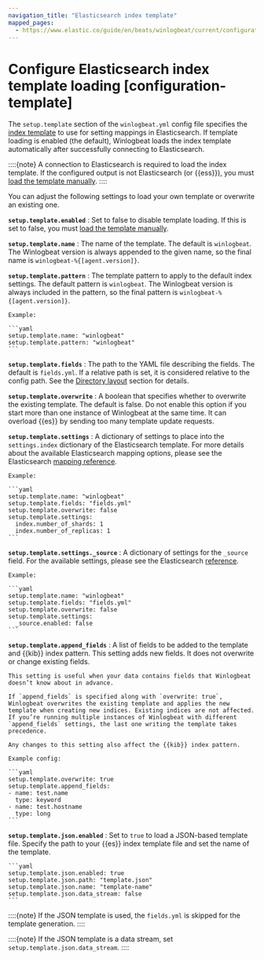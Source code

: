 ```yaml
---
navigation_title: "Elasticsearch index template"
mapped_pages:
  - https://www.elastic.co/guide/en/beats/winlogbeat/current/configuration-template.html
---
```


# Configure Elasticsearch index template loading [configuration-template]


The `setup.template` section of the `winlogbeat.yml` config file specifies the [index template](docs-content://manage-data/data-store/templates.md) to use for setting mappings in Elasticsearch. If template loading is enabled (the default), Winlogbeat loads the index template automatically after successfully connecting to Elasticsearch.

::::{note}
A connection to Elasticsearch is required to load the index template. If the configured output is not Elasticsearch (or {{ess}}), you must [load the template manually](/reference/winlogbeat/winlogbeat-template.md#load-template-manually).
::::


You can adjust the following settings to load your own template or overwrite an existing one.

**`setup.template.enabled`**
:   Set to false to disable template loading. If this is set to false, you must [load the template manually](/reference/winlogbeat/winlogbeat-template.md#load-template-manually).

**`setup.template.name`**
:   The name of the template. The default is `winlogbeat`. The Winlogbeat version is always appended to the given name, so the final name is `winlogbeat-%{[agent.version]}`.

**`setup.template.pattern`**
:   The template pattern to apply to the default index settings. The default pattern is `winlogbeat`. The Winlogbeat version is always included in the pattern, so the final pattern is `winlogbeat-%{[agent.version]}`.

    Example:

    ```yaml
    setup.template.name: "winlogbeat"
    setup.template.pattern: "winlogbeat"
    ```


**`setup.template.fields`**
:   The path to the YAML file describing the fields. The default is `fields.yml`. If a relative path is set, it is considered relative to the config path. See the [Directory layout](/reference/winlogbeat/directory-layout.md) section for details.

**`setup.template.overwrite`**
:   A boolean that specifies whether to overwrite the existing template. The default is false. Do not enable this option if you start more than one instance of Winlogbeat at the same time. It can overload {{es}} by sending too many template update requests.

**`setup.template.settings`**
:   A dictionary of settings to place into the `settings.index` dictionary of the Elasticsearch template. For more details about the available Elasticsearch mapping options, please see the Elasticsearch [mapping reference](docs-content://manage-data/data-store/mapping.md).

    Example:

    ```yaml
    setup.template.name: "winlogbeat"
    setup.template.fields: "fields.yml"
    setup.template.overwrite: false
    setup.template.settings:
      index.number_of_shards: 1
      index.number_of_replicas: 1
    ```


**`setup.template.settings._source`**
:   A dictionary of settings for the `_source` field. For the available settings, please see the Elasticsearch [reference](elasticsearch://docs/reference/elasticsearch/mapping-reference/mapping-source-field.md).

    Example:

    ```yaml
    setup.template.name: "winlogbeat"
    setup.template.fields: "fields.yml"
    setup.template.overwrite: false
    setup.template.settings:
      _source.enabled: false
    ```


**`setup.template.append_fields`**
:   A list of fields to be added to the template and {{kib}} index pattern. This setting adds new fields. It does not overwrite or change existing fields.

    This setting is useful when your data contains fields that Winlogbeat doesn’t know about in advance.

    If `append_fields` is specified along with `overwrite: true`, Winlogbeat overwrites the existing template and applies the new template when creating new indices. Existing indices are not affected. If you’re running multiple instances of Winlogbeat with different `append_fields` settings, the last one writing the template takes precedence.

    Any changes to this setting also affect the {{kib}} index pattern.

    Example config:

    ```yaml
    setup.template.overwrite: true
    setup.template.append_fields:
    - name: test.name
      type: keyword
    - name: test.hostname
      type: long
    ```


**`setup.template.json.enabled`**
:   Set to `true` to load a JSON-based template file. Specify the path to your {{es}} index template file and set the name of the template.

    ```yaml
    setup.template.json.enabled: true
    setup.template.json.path: "template.json"
    setup.template.json.name: "template-name"
    setup.template.json.data_stream: false
    ```


::::{note}
If the JSON template is used, the `fields.yml` is skipped for the template generation.
::::


::::{note}
If the JSON template is a data stream, set `setup.template.json.data_stream`.
::::


